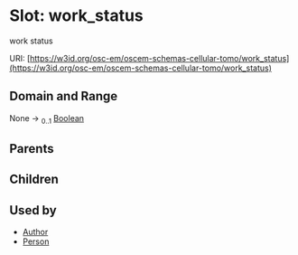 
# Slot: work_status

work status

URI: [https://w3id.org/osc-em/oscem-schemas-cellular-tomo/work_status](https://w3id.org/osc-em/oscem-schemas-cellular-tomo/work_status)


## Domain and Range

None &#8594;  <sub>0..1</sub> [Boolean](types/Boolean.md)

## Parents


## Children


## Used by

 * [Author](Author.md)
 * [Person](Person.md)
